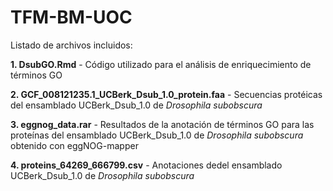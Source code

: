 # TFM-BM-UOC

Listado de archivos incluidos:

**1. DsubGO.Rmd** - Código utilizado para el análisis de enriquecimiento de términos GO

**2. GCF_008121235.1_UCBerk_Dsub_1.0_protein.faa** - Secuencias protéicas del ensamblado UCBerk_Dsub_1.0 de _Drosophila subobscura_

**3. eggnog_data.rar** - Resultados de la anotación de términos GO para las proteínas del ensamblado UCBerk_Dsub_1.0 de _Drosophila subobscura_ obtenido con eggNOG-mapper 

**4. proteins_64269_666799.csv** - Anotaciones dedel ensamblado UCBerk_Dsub_1.0 de _Drosophila subobscura_
